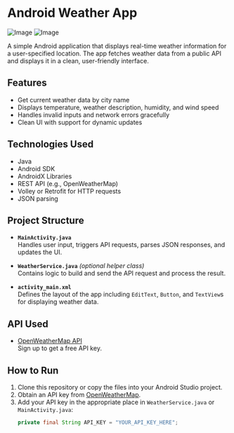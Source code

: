 # Android Weather App


![Image](https://github.com/user-attachments/assets/14c09b8d-5cde-4852-a0cc-a5c6b6b99af0)
![Image](https://github.com/user-attachments/assets/9be42a8d-b925-4afd-9a56-29c37fd05ff5)

A simple Android application that displays real-time weather information for a user-specified location. The app fetches weather data from a public API and displays it in a clean, user-friendly interface.

## Features

- Get current weather data by city name
- Displays temperature, weather description, humidity, and wind speed
- Handles invalid inputs and network errors gracefully
- Clean UI with support for dynamic updates

## Technologies Used

- Java
- Android SDK
- AndroidX Libraries
- REST API (e.g., OpenWeatherMap)
- Volley or Retrofit for HTTP requests
- JSON parsing

## Project Structure

- **`MainActivity.java`**  
  Handles user input, triggers API requests, parses JSON responses, and updates the UI.

- **`WeatherService.java`** *(optional helper class)*  
  Contains logic to build and send the API request and process the result.

- **`activity_main.xml`**  
  Defines the layout of the app including `EditText`, `Button`, and `TextView`s for displaying weather data.

## API Used

- [OpenWeatherMap API](https://openweathermap.org/api)  
  Sign up to get a free API key.

## How to Run

1. Clone this repository or copy the files into your Android Studio project.
2. Obtain an API key from [OpenWeatherMap](https://openweathermap.org/api).
3. Add your API key in the appropriate place in `WeatherService.java` or `MainActivity.java`:
   ```java
   private final String API_KEY = "YOUR_API_KEY_HERE";
